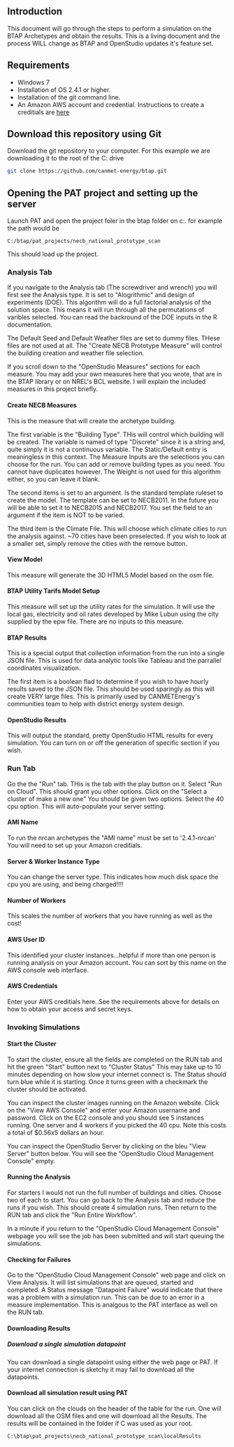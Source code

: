 ## Introduction
This document will go through the steps to perform a simulation on the BTAP Archetypes and obtain the results. This is a living document and the process WILL change as BTAP and OpenStudio updates it's feature set. 

## Requirements
* Windows 7 
* Installation of OS 2.4.1 or higher. 
* Installation of the git command line. 
* An Amazon AWS account and credential. Instructions to create a creditials are [here](https://docs.aws.amazon.com/cli/latest/userguide/cli-chap-getting-started.html)

## Download this repository using Git
Download the git repository to your computer. For this example we are downloading it to the root of the C: drive
```bash
git clone https://github.com/canmet-energy/btap.git
```

## Opening the PAT project and setting up the server
Launch PAT and open the project foler in the btap folder on c:. for example the path would be 
```
C:/btap/pat_projects/necb_national_prototype_scan
```
This should load up the project. 

### Analysis Tab
If you navigate to the Analysis tab (The screwdriver and wrench) you will first see the Analysis type. It is set to "Alogrithmic" and design of experiments (DOE). This algorithm will do a full factorial analysis of the solution space. This means it will run through all the permutations of varibles selected. You can read the backround of the DOE inputs in the R documentation. 

The Default Seed and Default Weather files are set to dummy files. THese files are not used at all. The "Create NECB Prototype Measure" will control the building creation and weather file selection. 

If you scroll down to the "OpenStudio Measures" sections for each measure. You may add your own measures here that you wrote, that are in the BTAP library or on NREL's BCL website.  I will explain the included measures in this project briefly. 
#### Create NECB Measures
This is the measure that will create the archetype building. 

The first variable is the "Building Type". THis will control which building will be created.  The variable is named of type "Discrete" since it is a string and, quite simply it is not a continuous variable. The Static/Default entry is meaningless in this context. The Measure Inputs are the selections you can choose for the run. You can add or remove building types as you need. You cannot have duplicates however.  The Weight is not used for this algorithm either, so you can leave it blank. 

The second items is set to an argument. Is the standard template ruleset to create the model. The template can be set to NECB2011. In the future you will be able to set it to NECB2015 and NECB2017.  You set the field to an argument if the item is NOT to be varied.

The third item is the Climate File. This will choose which climate cities to run the analysis against. ~70 cities have been preselected. If you wish to look at a smaller set, simply remove the cities with the remove button.

#### View Model
This measure will generate the 3D HTML5 Model based on the osm file. 

#### BTAP Utility Tarifs Model Setup
This measure will set up the utility rates for the simulation. It will use the local gas, electricity and oil rates developed by Mike Lubun using the city supplied by the epw file. There are no inputs to this measure. 

#### BTAP Results
This is a special output that collection information from the run into a single JSON file. This is used for data analytic tools like Tableau and the parrallel coordinates visualization.

The first item is a boolean flad to determine if you wish to have hourly results saved to the JSON file. This should be used sparingly as this will create VERY large files.  This is primarily used by CANMETEnergy's communities team to help with district energy system design.

#### OpenStudio Results
This will output the standard, pretty OpenStudio HTML results for every simulation. You can turn on or off the generation of specific section if you wish.  

### Run Tab
Go the the "Run" tab. THis is the tab with the play button on it.  Select "Run on Cloud". This should grant you other options. Click on the "Select a cluster of make a new one"  You should be given two options. Select the 40 cpu option.  This will auto-populate your server setting. 

#### AMI Name
To run the nrcan archetypes the "AMI name" must be set to '2.4.1-nrcan' You will need to set up your Amazon creditials. 
#### Server & Worker Instance Type
You can change the server type. This indicates how much disk space the cpu you are using, and being charged!!!!

#### Number of Workers
This scales the number of workers that you have running as well as the cost!

#### AWS User ID
This identified your cluster instances...helpful if more than one person is running analysis on your Amazon account.  You can sort by this name on the AWS console web interface. 

#### AWS Credentials
Enter your AWS creditials here..See the requirements above for details on how to obtain your access and secret keys.

### Invoking Simulations

#### Start the Cluster
To start the cluster, ensure all the fields are completed on the RUN tab and hit the green "Start" button next to "Cluster Status" This may take up to 10 minutes depending on how slow your internet connect is. The Status should turn blue while it is starting.  Once it turns green with a checkmark the cluster should be activated. 

You can inspect the cluster images running on the Amazon website.  Click on the "View AWS Console" and enter your Amazon username and password. Click on the EC2 console and you should see 5 instances running. One server and 4 workers if you picked the 40 cpu. Note this costs a total of $0.56x5 dollars an hour. 

You can inspect the OpenStudio Server by clicking on the bleu  "View Server" button below. You will see the "OpenStudio Cloud Management Console" empty. 

#### Running the Analysis
For starters I would not run the full number of buildings and cities. Choose two of each to start. You can go back to the Analysis tab and reduce the runs if you wish. This should create 4 simulation runs. Then return to the RUN tab and click the "Run Entire Workflow". 

In a minute if you return to the "OpenStudio Cloud Management Console" webpage you will see the job has been submitted and will start queuing the simulations. 

#### Checking for Failures
Go to the "OpenStudio Cloud Management Console" web page and click on View Analysis. It will list simulations that are queued, started and completed. A Status message "Datapoint Failure" would indicate that there was a problem with a simulation run. This can be due to an error in a measure implementation. This is analgous to the PAT interface as well on the RUN tab. 

#### Downloading Results
##### Download a single simulation datapoint
You can download a single datapoint using either the web page or PAT. If your internet connection is sketchy it may fail to download all the datapoints. 

#### Download all simulation result using PAT
You can click on the clouds on the header of the table for the run. One will download all the OSM files and one will download all the Results.  The results will be contained in the folder if C was used as your root. 
```
C:\btap\pat_projects\necb_national_prototype_scan\localResults
```
